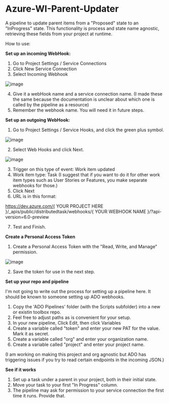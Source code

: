 # Azure-WI-Parent-Updater
A pipeline to update parent items from a "Proposed" state to an "InProgress" state.  This functionality is process and state name agnostic, retrieving these fields from your project at runtime.

How to use:

**Set up an incoming WebHook:**
1. Go to Project Settings / Service Connections
2. Click New Service Connection
3. Select Incoming Webhook

![image](https://github.com/Big-Bald-Mike/ADO-WI-Parent-Updater/assets/7321330/9fe123dc-640e-4a5d-89d8-ef617e2ce8d1)

4. Give it a webHook name and a service connection name.
    (I made these the same because the documentation is unclear about which one is called by the pipeline as a resource)
5. Remember the webhook name.  You will need it in future steps.

**Set up an outgoing WebHook:**
1. Go to Project Settings / Service Hooks, and click the green plus symbol.

![image](https://github.com/Big-Bald-Mike/ADO-WI-Parent-Updater/assets/7321330/07492da4-a791-429e-90d9-559c39a6aefb)

2. Select Web Hooks and click Next.

![image](https://github.com/Big-Bald-Mike/ADO-WI-Parent-Updater/assets/7321330/7920b2d0-18c6-451c-b472-d215d87f0a7f)

3. Trigger on this type of event:  Work item updated
4. Work item type: Task  (I suggest that if you want to do it for other work item types such as User Stories or Features, you make separate webhooks for those.)
5. Click Next
6. URL is in this format:

https://dev.azure.com/{ YOUR PROJECT HERE }/\_apis/public/distributedtask/webhooks/{ YOUR WEBHOOK NAME }/?api-version=6.0-preview

7. Test and Finish.

**Create a Personal Access Token**
1. Create a Personal Access Token with the "Read, Write, and Manage" permission.

![image](https://github.com/Big-Bald-Mike/ADO-WI-Parent-Updater/assets/7321330/95970f09-a530-4866-b10d-15366229e9c7)

2. Save the token for use in the next step.

**Set up your repo and pipeline**

I'm not going to write out the process for setting up a pipeline here.  It should be known to someone setting up ADO webhooks.
1. Copy the 'ADO Pipelines' folder (with the Scripts subfolder) into a new or existin toolbox repo.  
2. Feel free to adjust paths as is convenient for your setup.
3. In your new pipeline, Click Edit, then click Variables
4. Create a variable called "token" and enter your new PAT for the value.  Mark it as secret.
5. Create a variable called "org" and enter your organization name.
6. Create a variable called "project" and enter your project name.

(I am working on making this project and org agnostic but ADO has triggering issues if you try to read certain endpoints in the incoming JSON.)

**See if it works**

1. Set up a task under a parent in your project, both in their initial state.
2. Move your task to your first "In Progress" column.
3. The pipeline may ask for permission to your service connection the first time it runs.  Provide that.

